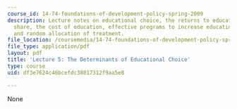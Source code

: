 ```yaml
---
course_id: 14-74-foundations-of-development-policy-spring-2009
description: Lecture notes on educational choice, the returns to education, the parental
  share, the cost of education, effective programs to increase educational attainment,
  and random allocation of treatment.
file_location: /coursemedia/14-74-foundations-of-development-policy-spring-2009/df3e7624c46bcefdc38017312f9aa5e8_MIT14_74s09_lec05.pdf
file_type: application/pdf
layout: pdf
title: 'Lecture 5: The Determinants of Educational Choice'
type: course
uid: df3e7624c46bcefdc38017312f9aa5e8

---
```

None